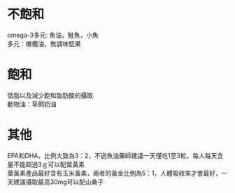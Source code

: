 # 不飽和
omega-3多元: 魚油，鮭魚，小魚  
多元：橄欖油，無調味堅果  


# 飽和
低脂以及減少飽和脂肪酸的攝取  
動物油：草飼奶油  

# 其他
EPA和DHA，比例大致為3：2，不過魚油藥師建議一天僅吃1至3粒，每人每天含量不能超過3ｇ可以配葉黃素    
葉黃素產品最好含有玉米黃素，兩者的黃金比例為5：1，人體吸收率才會最好，一天建議攝取最高30mg可以配山桑子  

